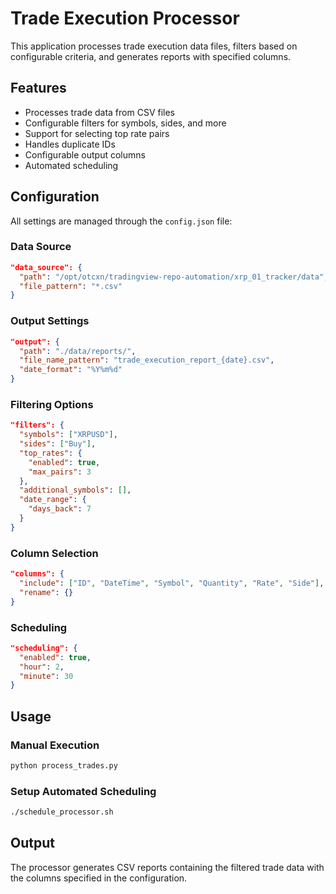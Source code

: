 # Trade Execution Processor

This application processes trade execution data files, filters based on configurable criteria, and generates reports with specified columns.

## Features

- Processes trade data from CSV files
- Configurable filters for symbols, sides, and more
- Support for selecting top rate pairs
- Handles duplicate IDs
- Configurable output columns
- Automated scheduling

## Configuration

All settings are managed through the `config.json` file:

### Data Source
```json
"data_source": {
  "path": "/opt/otcxn/tradingview-repo-automation/xrp_01_tracker/data",
  "file_pattern": "*.csv"
}
```

### Output Settings
```json
"output": {
  "path": "./data/reports/",
  "file_name_pattern": "trade_execution_report_{date}.csv",
  "date_format": "%Y%m%d"
}
```

### Filtering Options
```json
"filters": {
  "symbols": ["XRPUSD"],
  "sides": ["Buy"],
  "top_rates": {
    "enabled": true,
    "max_pairs": 3
  },
  "additional_symbols": [],
  "date_range": {
    "days_back": 7
  }
}
```

### Column Selection
```json
"columns": {
  "include": ["ID", "DateTime", "Symbol", "Quantity", "Rate", "Side"],
  "rename": {}
}
```

### Scheduling
```json
"scheduling": {
  "enabled": true,
  "hour": 2,
  "minute": 30
}
```

## Usage

### Manual Execution
```bash
python process_trades.py
```

### Setup Automated Scheduling
```bash
./schedule_processor.sh
```

## Output

The processor generates CSV reports containing the filtered trade data with the columns specified in the configuration.
